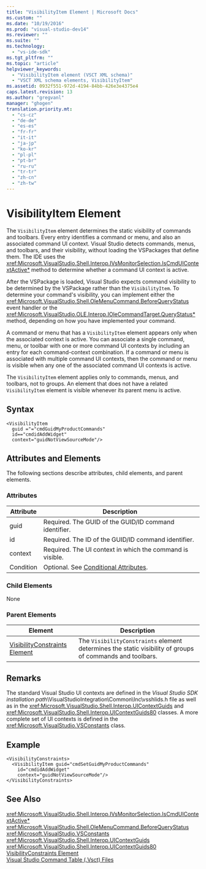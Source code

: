 ```yaml
---
title: "VisibilityItem Element | Microsoft Docs"
ms.custom: ""
ms.date: "10/19/2016"
ms.prod: "visual-studio-dev14"
ms.reviewer: ""
ms.suite: ""
ms.technology: 
  - "vs-ide-sdk"
ms.tgt_pltfrm: ""
ms.topic: "article"
helpviewer_keywords: 
  - "VisibilityItem element (VSCT XML schema)"
  - "VSCT XML schema elements, VisibilityItem"
ms.assetid: 0932f551-972d-4194-84bb-426e3e4375e4
caps.latest.revision: 13
ms.author: "gregvanl"
manager: "ghogen"
translation.priority.mt: 
  - "cs-cz"
  - "de-de"
  - "es-es"
  - "fr-fr"
  - "it-it"
  - "ja-jp"
  - "ko-kr"
  - "pl-pl"
  - "pt-br"
  - "ru-ru"
  - "tr-tr"
  - "zh-cn"
  - "zh-tw"
---
```

# VisibilityItem Element
The `VisibilityItem` element determines the static visibility of commands and toolbars. Every entry identifies a command or menu, and also an associated command UI context. Visual Studio detects commands, menus, and toolbars, and their visibility, without loading the VSPackages that define them. The IDE uses the <xref:Microsoft.VisualStudio.Shell.Interop.IVsMonitorSelection.IsCmdUIContextActive*> method to determine whether a command UI context is active.  
  
 After the VSPackage is loaded, Visual Studio expects command visibility to be determined by the VSPackage rather than the `VisibilityItem`. To determine your command's visibility, you can implement either the <xref:Microsoft.VisualStudio.Shell.OleMenuCommand.BeforeQueryStatus> event handler or the <xref:Microsoft.VisualStudio.OLE.Interop.IOleCommandTarget.QueryStatus*> method, depending on how you have implemented your command.  
  
 A command or menu that has a `VisibilityItem` element appears only when the associated context is active. You can associate a single command, menu, or toolbar with one or more command UI contexts by including an entry for each command-context combination. If a command or menu is associated with multiple command UI contexts, then the command or menu is visible when any one of the associated command UI contexts is active.  
  
 The `VisibilityItem` element applies only to commands, menus, and toolbars, not to groups. An element that does not have a related `VisibilityItem` element is visible whenever its parent menu is active.  
  
## Syntax  
  
```  
<VisibilityItem  
  guid ="="cmdGuidMyProductCommands"  
  id=="cmdidAddWidget"  
  context="guidNotViewSourceMode"/>  
```  
  
## Attributes and Elements  
 The following sections describe attributes, child elements, and parent elements.  
  
### Attributes  
  
|Attribute|Description|  
|---------------|-----------------|  
|guid|Required. The GUID of the GUID/ID command identifier.|  
|id|Required. The ID of the GUID/ID command identifier.|  
|context|Required. The UI context in which the command is visible.|  
|Condition|Optional. See [Conditional Attributes](../extensibility/vsct-xml-schema-conditional-attributes.md).|  
  
### Child Elements  
 None  
  
### Parent Elements  
  
|Element|Description|  
|-------------|-----------------|  
|[VisibilityConstraints Element](../extensibility/visibilityconstraints-element.md)|The `VisibilityConstraints` element determines the static visibility of groups of commands and toolbars.|  
  
## Remarks  
 The standard Visual Studio UI contexts are defined in the *Visual Studio SDK installation path*\VisualStudioIntegration\Common\Inc\vsshlids.h file as well as in the <xref:Microsoft.VisualStudio.Shell.Interop.UIContextGuids> and <xref:Microsoft.VisualStudio.Shell.Interop.UIContextGuids80> classes. A more complete set of UI contexts is defined in the <xref:Microsoft.VisualStudio.VSConstants> class.  
  
## Example  
  
```  
<VisibilityConstraints>  
  <VisibilityItem guid="cmdSetGuidMyProductCommands"     id="cmdidAddWidget"  
    context="guidNotViewSourceMode"/>  
</VisibilityConstraints>  
```  
  
## See Also  
 <xref:Microsoft.VisualStudio.Shell.Interop.IVsMonitorSelection.IsCmdUIContextActive*>   
 <xref:Microsoft.VisualStudio.Shell.OleMenuCommand.BeforeQueryStatus>   
 <xref:Microsoft.VisualStudio.VSConstants>   
 <xref:Microsoft.VisualStudio.Shell.Interop.UIContextGuids>   
 <xref:Microsoft.VisualStudio.Shell.Interop.UIContextGuids80>   
 [VisibilityConstraints Element](../extensibility/visibilityconstraints-element.md)   
 [Visual Studio Command Table (.Vsct) Files](../Topic/Visual%20Studio%20Command%20Table%20\(.Vsct\)%20Files.md)